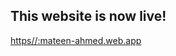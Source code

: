## This website is now live!
<a href='https//:mateen-ahmed.web.app'>https//:mateen-ahmed.web.app</a>
